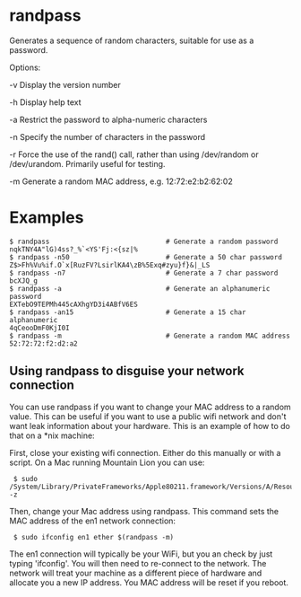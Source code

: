# randpass

Generates a sequence of random characters, suitable for use as a password.

Options:

 -v Display the version number

 -h Display help text

 -a Restrict the password to alpha-numeric characters

 -n<num> Specify the number of characters in the password

 -r Force the use of the rand() call, rather than using /dev/random or /dev/urandom. Primarily useful for testing.

 -m Generate a random MAC address, e.g. 12:72:e2:b2:62:02

# Examples

    $ randpass                             # Generate a random password
    nqkTNY4A"lG)4ss?_%`<YS'Fj:<{sz|%
    $ randpass -n50                        # Generate a 50 char password
    Z$>Fh%Vu%if.O`x[RuzFV?LsirlKA4\zB%5Exq#zyu}f}&|_LS
    $ randpass -n7                         # Generate a 7 char password
    bcXJQ_g
    $ randpass -a                          # Generate an alphanumeric password
    EXTebO9TEPMh445cAXhgYD3i4ABfV6ES
    $ randpass -an15                       # Generate a 15 char alphanumeric
    4qCeooDmF0KjI0I
    $ randpass -m                          # Generate a random MAC address
    52:72:72:f2:d2:a2

## Using randpass to disguise your network connection

You can use randpass if you want to change your MAC address to a random value. This can be useful if you want to use a public wifi network and don't want leak information about your hardware. This is an example of how to do that on a *nix machine:

First, close your existing wifi connection. Either do this manually or with a script. On a Mac running Mountain Lion you can use:

     $ sudo /System/Library/PrivateFrameworks/Apple80211.framework/Versions/A/Resources/airport -z

Then, change your Mac address using randpass. This command sets the MAC address of the en1 network connection:

     $ sudo ifconfig en1 ether $(randpass -m)

The en1 connection will typically be your WiFi, but you an check by just typing 'ifconfig'. You will then need to re-connect to the network. The network will treat your machine as a different piece of hardware and allocate you a new IP address. You MAC address will be reset if you reboot.
